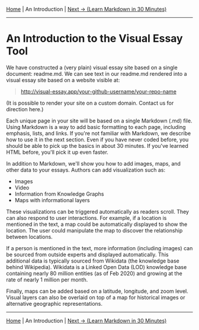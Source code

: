 [Home](../) | An Introduction | [Next -> (Learn Markdown in 30 Minutes)](markdown.md)
___
# An Introduction to the Visual Essay Tool

We have constructed a (very plain) visual essay site based on a single document: readme.md. We can see text in our readme.md rendered into a visual essay site based on a website visible at:

> http://visual-essay.app/your-github-username/your-repo-name

(It is possible to render your site on a custom domain. Contact us for direction here.)

Each unique page in your site will be based on a single Markdown (.md) file. Using Markdown is a way to add basic formatting to each page, including emphasis, lists, and links. If you're not familiar with Markdown, we describe how to use it in the next section. Even if you have never coded before, you should be able to pick up the basics in about 30 minutes. If you've learned HTML before, you'll pick it up even faster.

In addition to Markdown, we'll show you how to add images, maps, and other data to your essays. Authors can add visualization such as:

* Images
* Video
* Information from Knowledge Graphs
* Maps with informational layers

These visualizations can be triggered automatically as readers scroll. They can also respond to user interactions. For example, if a location is mentioned in the text, a map could be automatically displayed to show the location. The user could manipulate the map to discover the relationship between locations.

If a person is mentioned in the text, more information (including images) can be sourced from outside experts and displayed automatically. This additional data is typically sourced from Wikidata (the knowledge base behind Wikipedia). Wikidata is a Linked Open Data (LOD) knowledge base containing nearly 80 million entities (as of Feb 2020) and growing at the rate of nearly 1 million per month.

Finally, maps can be added based on a latitude, longitude, and zoom level. Visual layers can also be overlaid on top of a map for historical images or alternative geographic representations.
____

[Home](../) | An Introduction | [Next -> (Learn Markdown in 30 Minutes)](markdown.md)
